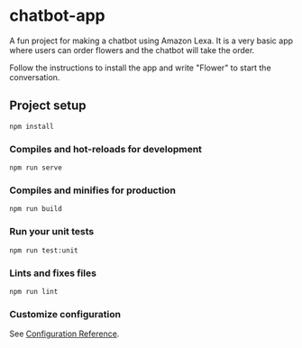 # chatbot-app

A fun project for making a chatbot using Amazon Lexa. It is a very basic app where users can order flowers and the chatbot will take the order.  

Follow the instructions to install the app and write "Flower" to start the conversation.
## Project setup
```
npm install
```

### Compiles and hot-reloads for development
```
npm run serve
```

### Compiles and minifies for production
```
npm run build
```

### Run your unit tests
```
npm run test:unit
```

### Lints and fixes files
```
npm run lint
```

### Customize configuration
See [Configuration Reference](https://cli.vuejs.org/config/).

